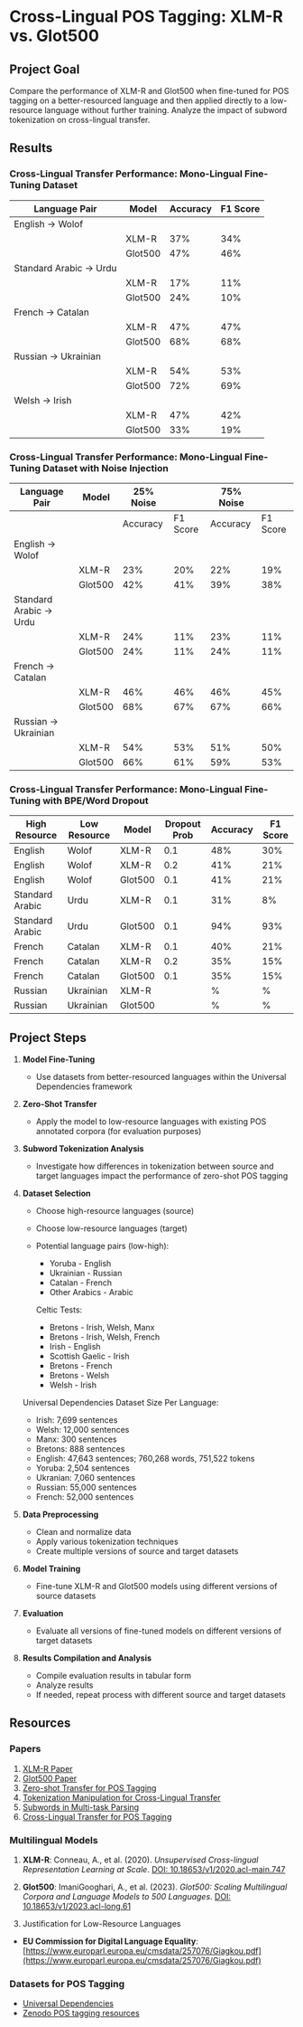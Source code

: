 # Cross-Lingual POS Tagging: XLM-R vs. Glot500

## Project Goal

Compare the performance of XLM-R and Glot500 when fine-tuned for POS tagging on a better-resourced language and then applied directly to a low-resource language without further training. Analyze the impact of subword tokenization on cross-lingual transfer.

## Results

### Cross-Lingual Transfer Performance: Mono-Lingual Fine-Tuning Dataset


| Language Pair | Model | Accuracy | F1 Score |
|--------------|---------|----------|-----------|
| English → Wolof | | | |
|                 | XLM-R | 37% | 34% |
|                 | Glot500 | 47% | 46% |
| Standard Arabic → Urdu | | | |
|                 | XLM-R | 17% | 11% |
|                 | Glot500 | 24% | 10% |
| French → Catalan | | | |
|                 | XLM-R | 47% | 47% |
|                 | Glot500 | 68% | 68% |
| Russian → Ukrainian | | | |
|                 | XLM-R | 54% | 53% |
|                 | Glot500 | 72% | 69% |
| Welsh → Irish | | | |
|                 | XLM-R | 47% | 42% |
|                 | Glot500 | 33% | 19% |


### Cross-Lingual Transfer Performance: Mono-Lingual Fine-Tuning Dataset with Noise Injection


| Language Pair | Model | 25% Noise |  | 75% Noise |  |
|--------------|--------|------------|------------|------------|------------|
| | | Accuracy | F1 Score | Accuracy | F1 Score |
| English → Wolof | | | | | |
| | XLM-R | 23% | 20% | 22% | 19% |
| | Glot500 | 42% | 41% |39% | 38% |
| Standard Arabic → Urdu | | | | | |
| | XLM-R | 24% | 11% | 23% | 11% |
| | Glot500 | 24% | 11% | 24% | 11% |
| French → Catalan | | | | | |
| | XLM-R | 46% | 46% | 46% | 45% |
| | Glot500 | 68% | 67% | 67% | 66% |
| Russian → Ukrainian | | | | | |
| | XLM-R | 54% | 53% | 51% | 50% |
| | Glot500 | 66% | 61% | 59% | 53% |


### Cross-Lingual Transfer Performance: Mono-Lingual Fine-Tuning with BPE/Word Dropout
| High Resource | Low Resource | Model   | Dropout Prob | Accuracy | F1 Score |
|--------------|--------------|---------|----------|----------|-----------|
| English      | Wolof        | XLM-R   |0.1      |   48%        |  30%    |
| English      | Wolof        | XLM-R   |0.2     |   41%        |  21%    |
| English      | Wolof        | Glot500 |0.1      |   41%  | 21%     |
| Standard Arabic | Urdu      | XLM-R   |0.1      | 31%      | 8%      |
| Standard Arabic | Urdu      | Glot500 |0.1        | 94%     | 93%      |
| French       | Catalan      | XLM-R   |0.1      |  40%     |   21%  |
| French       | Catalan      | XLM-R   |0.2      |  35%     |   15%  |
| French       | Catalan      | Glot500 |0.1      | 35%      | 15%      |
| Russian      | Ukrainian    | XLM-R   |         | %      | %      |
| Russian      | Ukrainian    | Glot500 |         | %      | %      |

## Project Steps

1. **Model Fine-Tuning**
   - Use datasets from better-resourced languages within the Universal Dependencies framework

2. **Zero-Shot Transfer**
   - Apply the model to low-resource languages with existing POS annotated corpora (for evaluation purposes)

3. **Subword Tokenization Analysis**
   - Investigate how differences in tokenization between source and target languages impact the performance of zero-shot POS tagging

4. **Dataset Selection**
   - Choose high-resource languages (source)
   - Choose low-resource languages (target)
   - Potential language pairs (low-high):
     - Yoruba - English
     - Ukrainian - Russian
     - Catalan - French
     - Other Arabics - Arabic
     
     Celtic Tests:
     - Bretons - Irish, Welsh, Manx
     - Bretons - Irish, Welsh, French
     - Irish - English
     - Scottish Gaelic - Irish
     - Bretons - French
     - Bretons - Welsh
     - Welsh - Irish
   
   Universal Dependencies Dataset Size Per Language:
    - Irish: 7,699 sentences
    - Welsh: 12,000 sentences
    - Manx: 300 sentences
    - Bretons: 888 sentences
    - English: 47,643 sentences; 760,268 words, 751,522 tokens
    - Yoruba: 2,504 sentences
    - Ukranian: 7,060 sentences
    - Russian: 55,000 sentences
    - French: 52,000 sentences

5. **Data Preprocessing**
   - Clean and normalize data
   - Apply various tokenization techniques
   - Create multiple versions of source and target datasets

6. **Model Training**
   - Fine-tune XLM-R and Glot500 models using different versions of source datasets

7. **Evaluation**
   - Evaluate all versions of fine-tuned models on different versions of target datasets

8. **Results Compilation and Analysis**
   - Compile evaluation results in tabular form
   - Analyze results
   - If needed, repeat process with different source and target datasets

## Resources

### Papers

1. [XLM-R Paper](https://arxiv.org/pdf/1911.02116)
2. [Glot500 Paper](https://aclanthology.org/2023.acl-long.61.pdf)
3. [Zero-shot Transfer for POS Tagging](https://hal.science/hal-04381414v1/document)
4. [Tokenization Manipulation for Cross-Lingual Transfer](https://aclanthology.org/2023.vardial-1.5.pdf)
5. [Subwords in Multi-task Parsing](https://aclanthology.org/2024.lrec-main.215.pdf)
6. [Cross-Lingual Transfer for POS Tagging](https://aclanthology.org/2022.acl-long.529.pdf)

### Multilingual Models

1. **XLM-R**: Conneau, A., et al. (2020). *Unsupervised Cross-lingual Representation Learning at Scale*. [DOI: 10.18653/v1/2020.acl-main.747](https://doi.org/10.18653/v1/2020.acl-main.747)

2. **Glot500**: ImaniGooghari, A., et al. (2023). *Glot500: Scaling Multilingual Corpora and Language Models to 500 Languages*. [DOI: 10.18653/v1/2023.acl-long.61](https://doi.org/10.18653/v1/2023.acl-long.61)

3. Justification for Low-Resource Languages
- **EU Commission for Digital Language Equality**: <br>[https://www.europarl.europa.eu/cmsdata/257076/Giagkou.pdf](https://www.europarl.europa.eu/cmsdata/257076/Giagkou.pdf)

### Datasets for POS Tagging

- [Universal Dependencies](https://universaldependencies.org/)
- [Zenodo POS tagging resources](https://zenodo.org/communities/restaure/records?q=&f=subject%3ACorpus&f=subject%3APart-of-speech&l=list&p=1&s=10&sort=newest)
